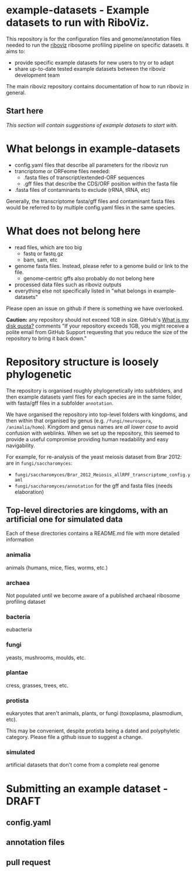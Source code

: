 # example-datasets - Example datasets to run with RiboViz.

This repository is for the configuration files and genome/annotation files needed to run the [riboviz](https://github.com/riboviz/riboviz) ribosome profiling pipeline on specific datasets. It aims to:

* provide specific example datasets for new users to try or to adapt
* share up-to-date tested example datasets between the riboviz development team

The main riboviz repository contains documentation of how to run riboviz in general.

## Start here

_This section will contain suggestions of example datasets to start with._

# What belongs in example-datasets

* config.yaml files that describe all parameters for the riboviz run
* trancriptome or ORFeome files needed:
  * .fasta files of transcript/extended-ORF sequences
  * .gff files that describe the CDS/ORF position within the fasta file 
* .fasta files of contaminants to exclude (rRNA, tRNA, etc)

Generally, the transcriptome fasta/gff files and contaminant fasta files would be referred to by multiple config.yaml files in the same species.

# What does not belong here

* read files, which are too big
  * fastq or fastq.gz
  * bam, sam, etc
* genome fasta files. Instead, please refer to a genome build or link to the file.
  * genome-centric gffs also probably do not belong here
* processed data files such as riboviz outputs
* everything else not specifically listed in "what belongs in example-datasets"

Please open an issue on github if there is something we have overlooked.

**Caution:** any repository should not exceed 1GB in size. GitHub's [What is my disk quota?](https://help.github.com/en/github/managing-large-files/what-is-my-disk-quota) comments "If your repository exceeds 1GB, you might receive a polite email from GitHub Support requesting that you reduce the size of the repository to bring it back down."

# Repository structure is loosely phylogenetic

The repository is organised roughly phylogenetically into subfolders, and then example datasets yaml files for each species are in the same folder, with fasta/gff files in a subfolder `annotation`.

We have organised the repository into top-level folders with kingdoms, and then within that organised by genus (e.g. `/fungi/neurospora`, `/animalia/homo`). Kingdom and genus names are *all lower case* to avoid confusion with weblinks. When we set up the repository, this seemed to provide a useful compromise providing human readability and easy navigability.

For example, for re-analysis of the yeast meiosis dataset from Brar 2012: are in `fungi/saccharomyces`:

* `fungi/saccharomyces/Brar_2012_Meiosis_allRPF_transcriptome_config.yaml`
* `fungi/saccharomyces/annotation` for the gff and fasta files (needs elaboration)

## Top-level directories are kingdoms, with an artificial one for simulated data

Each of these directories contains a README.md file with more detailed information

### animalia

animals (humans, mice, flies, worms, etc.)

### archaea

Not populated until we become aware of a published archaeal ribosome profiling dataset

### bacteria

eubacteria

### fungi 

yeasts, mushrooms, moulds, etc.

### plantae

cress, grasses, trees, etc.

### protista

eukaryotes that aren't animals, plants, or fungi (toxoplasma, plasmodium, etc).

This may be convenient, despite protista being a dated and polyphyletic category.
Please file a github issue to suggest a change.

### simulated

artificial datasets that don't come from a complete real genome


# Submitting an example dataset - DRAFT

## config.yaml

## annotation files

## pull request
